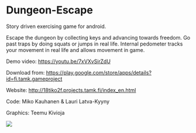 # Dungeon-Escape

Story driven exercising game for android.

Escape the dungeon by collecting keys and advancing towards freedom.
Go past traps by doing squats or jumps in real life.
Internal pedometer tracks your movement in real life and allows movement in game.

Demo video:
https://youtu.be/7xVXvSirZdU

Download from:
https://play.google.com/store/apps/details?id=fi.tamk.gameproject

Website:
http://18tiko2f.projects.tamk.fi/index_en.html

Code: Miko Kauhanen & Lauri Latva-Kyyny 

Graphics: Teemu Kivioja

![](http://18tiko2f.projects.tamk.fi/pelinkuva5.png)
